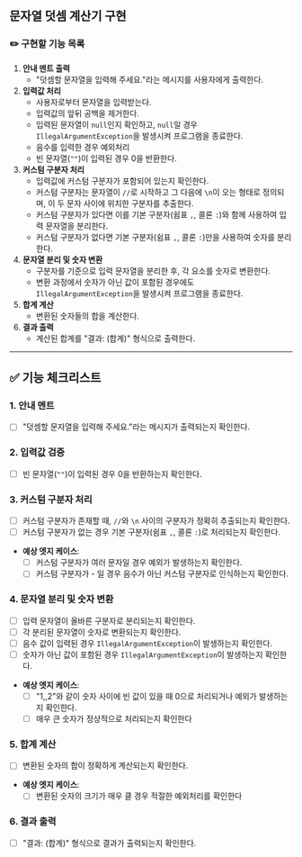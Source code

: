 ## 문자열 덧셈 계산기 구현

### ✏️ 구현할 기능 목록

1. **안내 멘트 출력**
    - "덧셈할 문자열을 입력해 주세요."라는 메시지를 사용자에게 출력한다.
2. **입력값 처리**
    - 사용자로부터 문자열을 입력받는다.
    - 입력값의 앞뒤 공백을 제거한다.
    - 입력된 문자열이 `null`인지 확인하고, `null`일 경우 `IllegalArgumentException`을 발생시켜 프로그램을 종료한다.
    - 음수를 입력한 경우 예외처리
    - 빈 문자열(`""`)이 입력된 경우 0을 반환한다.
3. **커스텀 구분자 처리**
    - 입력값에 커스텀 구분자가 포함되어 있는지 확인한다.
    - 커스텀 구분자는 문자열이 `//`로 시작하고 그 다음에 `\n`이 오는 형태로 정의되며, 이 두 문자 사이에 위치한 구분자를 추출한다.
    - 커스텀 구분자가 있다면 이를 기본 구분자(쉼표 `,`, 콜론 `:`)와 함께 사용하여 입력 문자열을 분리한다.
    - 커스텀 구분자가 없다면 기본 구분자(쉼표 `,`, 콜론 `:`)만을 사용하여 숫자를 분리한다.
4. **문자열 분리 및 숫자 변환**
    - 구분자를 기준으로 입력 문자열을 분리한 후, 각 요소를 숫자로 변환한다.
    - 변환 과정에서 숫자가 아닌 값이 포함된 경우에도 `IllegalArgumentException`을 발생시켜 프로그램을 종료한다.
5. **합계 계산**
    - 변환된 숫자들의 합을 계산한다.
6. **결과 출력**
    - 계산된 합계를 "결과: (합계)" 형식으로 출력한다.

---

## ✅ 기능 체크리스트

### 1. **안내 멘트**

- [ ]  "덧셈할 문자열을 입력해 주세요."라는 메시지가 출력되는지 확인한다.

### 2. **입력값 검증**

- [ ]  빈 문자열(`""`)이 입력된 경우 0을 반환하는지 확인한다.

### 3. **커스텀 구분자 처리**

- [ ]  커스텀 구분자가 존재할 때, `//`와 `\n` 사이의 구분자가 정확히 추출되는지 확인한다.
- [ ]  커스텀 구분자가 없는 경우 기본 구분자(쉼표 `,`, 콜론 `:`)로 처리되는지 확인한다.
- **예상 엣지 케이스**:
    - [ ]  커스텀 구분자가 여러 문자일 경우 예외가 발생하는지 확인한다.
    - [ ]  커스텀 구분자가 - 일 경우 음수가 아닌 커스텀 구분자로 인식하는지 확인한다.

### 4. **문자열 분리 및 숫자 변환**

- [ ]  입력 문자열이 올바른 구분자로 분리되는지 확인한다.
- [ ]  각 분리된 문자열이 숫자로 변환되는지 확인한다.
- [ ]  음수 값이 입력된 경우 `IllegalArgumentException`이 발생하는지 확인한다.
- [ ]  숫자가 아닌 값이 포함된 경우 `IllegalArgumentException`이 발생하는지 확인한다.
- **예상 엣지 케이스**:
    - [ ]  "1,,2"와 같이 숫자 사이에 빈 값이 있을 때 0으로 처리되거나 예외가 발생하는지 확인한다.
    - [ ]  매우 큰 숫자가 정상적으로 처리되는지 확인한다

### 5. **합계 계산**

- [ ]  변환된 숫자의 합이 정확하게 계산되는지 확인한다.
- **예상 엣지 케이스**:
    - [ ]  변환된 숫자의 크기가 매우 클 경우 적절한 예외처리를 확인한다

### 6. **결과 출력**

- [ ]  "결과: (합계)" 형식으로 결과가 출력되는지 확인한다.